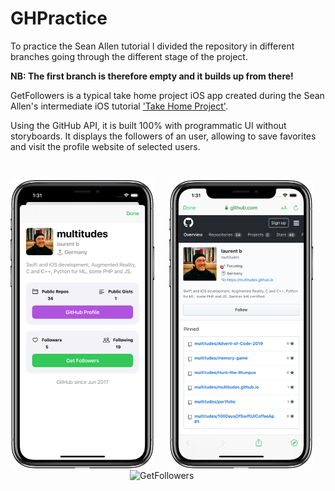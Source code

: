 # GHPractice

To practice the Sean Allen tutorial I divided the repository in different branches going through the different stage of the project.

**NB: The first branch is therefore empty and it builds up from there!**

GetFollowers is a typical take home project iOS app created during the Sean Allen's intermediate iOS tutorial ['Take Home Project'](https://seanallen.teachable.com/courses/enrolled/681906). 

Using the GitHub API, it is built 100% with programmatic UI without storyboards. It displays the followers of an user, allowing to save favorites and visit the profile website of selected users.

<br>
<p align="center">
  <img src="SeanAllenGHPractice/images/GetFollowers1.png" width="230"  title="GetFollowers">&nbsp;&nbsp;&nbsp;&nbsp;&nbsp;
<img src="SeanAllenGHPractice/images/GetFollowers2.png" width="230"  title="GetFollowers">&nbsp;&nbsp;&nbsp;&nbsp;&nbsp;
  <img src="SeanAllenGHPractice/images/getfollowers.gif" width="230"  title="GetFollowers">&nbsp;&nbsp;&nbsp;&nbsp;&nbsp;
</p>
<br>
